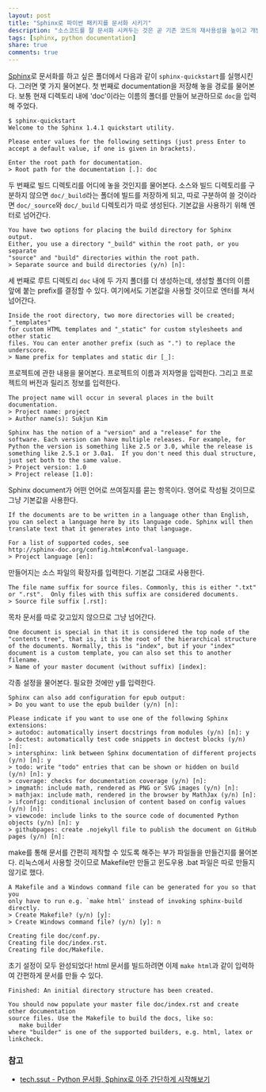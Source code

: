 ```yaml
---
layout: post
title: "Sphinx로 파이썬 패키지를 문서화 시키기"
description: "소스코드를 잘 문서화 시켜두는 것은 곧 기존 코드의 재사용성을 높이고 개발 생산성을 증가시킵니다. 개발하면서 문서화까지 작업할 수 있는 스핑크스(Sphinx)라는 문서화 도구를 이용해 패키지를 문서화 시키는 방법에 대하여 알아봅니다."
tags: [sphinx, python documentation]
share: true
comments: true
---
```


[Sphinx](http://www.sphinx-doc.org/en/stable/)로 문서화를 하고 싶은 폴더에서 다음과 같이 `sphinx-quickstart`를 실행시킨다. 그러면 몇 가지 물어본다. 첫 번째로 documentation을 저장해 놓을 경로를 물어본다. 보통 현재 디렉토리 내에 'doc'이라는 이름의 폴더를 만들어 보관하므로 `doc`을 입력해 주었다.

```
$ sphinx-quickstart
Welcome to the Sphinx 1.4.1 quickstart utility.

Please enter values for the following settings (just press Enter to
accept a default value, if one is given in brackets).

Enter the root path for documentation.
> Root path for the documentation [.]: doc
```

두 번째로 빌드 디렉토리를 어디에 놓을 것인지를 물어본다. 소스와 빌드 디렉토리를 구분하지 않으면 `doc/_build`라는 폴더에 빌드를 저장하게 되고, 따로 구분하여 쓸 것이라면 `doc/_source`와 `doc/_build` 디렉토리가 따로 생성된다. 기본값을 사용하기 위해 엔터로 넘어간다.

```
You have two options for placing the build directory for Sphinx output.
Either, you use a directory "_build" within the root path, or you separate
"source" and "build" directories within the root path.
> Separate source and build directories (y/n) [n]:
```

세 번째로 루트 디렉토리 `doc` 내에 두 가지 폴더를 더 생성하는데, 생성할 폴더의 이름 앞에 붙는 prefix를 결정할 수 있다. 여기에서도 기본값을 사용할 것이므로 엔터를 쳐서 넘어간다.

```
Inside the root directory, two more directories will be created; "_templates"
for custom HTML templates and "_static" for custom stylesheets and other static
files. You can enter another prefix (such as ".") to replace the underscore.
> Name prefix for templates and static dir [_]:
```

프로젝트에 관한 내용을 물어본다. 프로젝트의 이름과 저자명을 입력한다. 그리고 프로젝트의 버전과 릴리즈 정보를 입력한다.

```
The project name will occur in several places in the built documentation.
> Project name: project
> Author name(s): Sukjun Kim

Sphinx has the notion of a "version" and a "release" for the
software. Each version can have multiple releases. For example, for
Python the version is something like 2.5 or 3.0, while the release is
something like 2.5.1 or 3.0a1.  If you don't need this dual structure,
just set both to the same value.
> Project version: 1.0
> Project release [1.0]:
```

Sphinx document가 어떤 언어로 쓰여질지를 묻는 항목이다. 영어로 작성될 것이므로 그냥 기본값을 사용한다.

```
If the documents are to be written in a language other than English,
you can select a language here by its language code. Sphinx will then
translate text that it generates into that language.

For a list of supported codes, see
http://sphinx-doc.org/config.html#confval-language.
> Project language [en]:
```

만들어지는 소스 파일의 확장자를 입력한다. 기본값 그대로 사용한다.

```
The file name suffix for source files. Commonly, this is either ".txt"
or ".rst".  Only files with this suffix are considered documents.
> Source file suffix [.rst]:
```

목차 문서를 따로 갖고있지 않으므로 그냥 넘어간다.

```
One document is special in that it is considered the top node of the
"contents tree", that is, it is the root of the hierarchical structure
of the documents. Normally, this is "index", but if your "index"
document is a custom template, you can also set this to another filename.
> Name of your master document (without suffix) [index]:
```

각종 설정을 물어본다. 필요한 것에만 y를 입력한다.

```
Sphinx can also add configuration for epub output:
> Do you want to use the epub builder (y/n) [n]:

Please indicate if you want to use one of the following Sphinx extensions:
> autodoc: automatically insert docstrings from modules (y/n) [n]: y
> doctest: automatically test code snippets in doctest blocks (y/n) [n]:
> intersphinx: link between Sphinx documentation of different projects (y/n) [n]: y
> todo: write "todo" entries that can be shown or hidden on build (y/n) [n]: y
> coverage: checks for documentation coverage (y/n) [n]:
> imgmath: include math, rendered as PNG or SVG images (y/n) [n]:
> mathjax: include math, rendered in the browser by MathJax (y/n) [n]:
> ifconfig: conditional inclusion of content based on config values (y/n) [n]:
> viewcode: include links to the source code of documented Python objects (y/n) [n]: y
> githubpages: create .nojekyll file to publish the document on GitHub pages (y/n) [n]:
```

make를 통해 문서를 간편히 제작할 수 있도록 해주는 부가 파일들을 만들건지를 물어본다. 리눅스에서 사용할 것이므로 Makefile만 만들고 윈도우용 .bat 파일은 따로 만들지 않기로 했다.

```
A Makefile and a Windows command file can be generated for you so that you
only have to run e.g. `make html' instead of invoking sphinx-build
directly.
> Create Makefile? (y/n) [y]:
> Create Windows command file? (y/n) [y]: n

Creating file doc/conf.py.
Creating file doc/index.rst.
Creating file doc/Makefile.
```

초기 설정이 모두 완성되었다! html 문서를 빌드하려면 이제 `make html`과 같이 입력하여 간편하게 문서를 만들 수 있다.

```
Finished: An initial directory structure has been created.

You should now populate your master file doc/index.rst and create other documentation
source files. Use the Makefile to build the docs, like so:
   make builder
where "builder" is one of the supported builders, e.g. html, latex or linkcheck.
```


### 참고

* [tech.ssut - Python 문서화, Sphinx로 아주 간단하게 시작해보기](https://tech.ssut.me/2015/07/28/start-python-documentation-using-sphinx/)